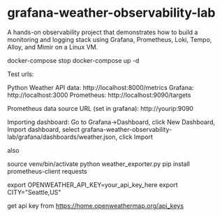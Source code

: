# grafana-weather-observability-lab
A hands-on observability project that demonstrates how to build a monitoring and logging stack using Grafana, Prometheus, Loki, Tempo, Alloy, and Mimir on a Linux VM.

docker-compose stop
docker-compose up -d

Test urls:

Python Weather API data: http://localhost:8000/metrics
Grafana: http://localhost:3000
Prometheus: http://localhost:9090/targets

Prometheus data source URL (set in grafana): http://yourip:9090

Importing dashboard: Go to Grafana->Dashboard, click New Dashboard, Import dashboard, select grafana-weather-observability-lab/grafana/dashboards/weather.json, click Import

also

source venv/bin/activate
python weather_exporter.py
pip install prometheus-client requests

 export OPENWEATHER_API_KEY=your_api_key_here
 export CITY="Seattle,US"

get api key from https://home.openweathermap.org/api_keys